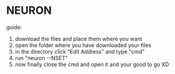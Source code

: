 # NEURON

guide:
1. download the files and place them where you want
2. open the folder where you have downloaded your files
3. in the directory click "Edit Address" and type "cmd"
4. run "neuron --NSET"
5. now finally close the cmd and open it and your good to go XD
